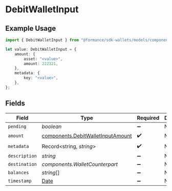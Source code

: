 # DebitWalletInput

## Example Usage

```typescript
import { DebitWalletInput } from "@formance/sdk-wallets/models/components";

let value: DebitWalletInput = {
    amount: {
        asset: "<value>",
        amount: 222321,
    },
    metadata: {
        key: "<value>",
    },
};
```

## Fields

| Field                                                                                         | Type                                                                                          | Required                                                                                      | Description                                                                                   |
| --------------------------------------------------------------------------------------------- | --------------------------------------------------------------------------------------------- | --------------------------------------------------------------------------------------------- | --------------------------------------------------------------------------------------------- |
| `pending`                                                                                     | *boolean*                                                                                     | :heavy_minus_sign:                                                                            | N/A                                                                                           |
| `amount`                                                                                      | [components.DebitWalletInputAmount](../../models/components/debitwalletinputamount.md)        | :heavy_check_mark:                                                                            | N/A                                                                                           |
| `metadata`                                                                                    | Record<string, *string*>                                                                      | :heavy_check_mark:                                                                            | N/A                                                                                           |
| `description`                                                                                 | *string*                                                                                      | :heavy_minus_sign:                                                                            | N/A                                                                                           |
| `destination`                                                                                 | *components.WalletCounterpart*                                                                | :heavy_minus_sign:                                                                            | N/A                                                                                           |
| `balances`                                                                                    | *string*[]                                                                                    | :heavy_minus_sign:                                                                            | N/A                                                                                           |
| `timestamp`                                                                                   | [Date](https://developer.mozilla.org/en-US/docs/Web/JavaScript/Reference/Global_Objects/Date) | :heavy_minus_sign:                                                                            | N/A                                                                                           |